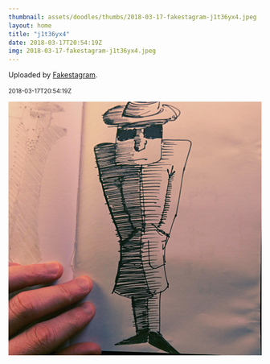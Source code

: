 ```yaml
---
thumbnail: assets/doodles/thumbs/2018-03-17-fakestagram-j1t36yx4.jpeg
layout: home
title: "j1t36yx4"
date: 2018-03-17T20:54:19Z
img: 2018-03-17-fakestagram-j1t36yx4.jpeg
---
```


Uploaded by [Fakestagram](https://github.com/opyate/fakestagram).

<small>2018-03-17T20:54:19Z</small>

![Uploaded by Fakestagram](assets/doodles/original/2018-03-17-fakestagram-j1t36yx4.jpeg)
